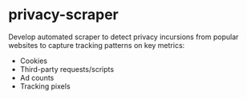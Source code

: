 # privacy-scraper
Develop automated scraper to detect privacy incursions from popular websites to capture tracking patterns on key metrics: 
- Cookies
- Third-party requests/scripts
- Ad counts
- Tracking pixels
